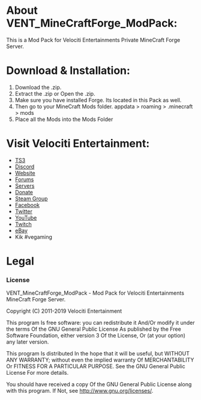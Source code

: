 # About VENT_MineCraftForge_ModPack:
This is a Mod Pack for Velociti Entertainments Private MineCraft Forge Server.

# Download & Installation:
1) Download the .zip.
2) Extract the .zip or Open the .zip.
3) Make sure you have installed Forge. Its located in this Pack as well.
4) Then go to your MineCraft Mods folder. appdata > roaming > .minecraft > mods 
5) Place all the Mods into the Mods Folder

# Visit Velociti Entertainment:
* [TS3](http://www.velocitientertainment.com/ts3/)
* [Discord](https://discord.gg/azEY2kU)
* [Website](www.velocitientertainment.com/)
* [Forums](www.velocitientertainment.com/forum)
* [Servers](www.velocitientertainment.com/servers/)
* [Donate](http://www.velocitientertainment.com/donations/)
* [Steam Group](http://steamcommunity.com/groups/velocitientertainment)
* [Facebook](www.facebook.com/VelocitiEntertainment)
* [Twitter](www.twitter.com/VelocitiEnt)
* [YouTube](www.youtube.com/user/HumanTree92)
* [Twitch](www.twitch.tv/humantree92)
* [eBay](www.ebay.com/usr/humantree92)
* Kik #vegaming

# Legal
### License
VENT_MineCraftForge_ModPack - Mod Pack for Velociti Entertainments MineCraft Forge Server.

Copyright (C) 2011-2019 Velociti Entertainment

This program Is free software: you can redistribute it And/Or modify it under the terms Of the GNU General Public License As published by the Free Software Foundation, either version 3 Of the License, Or (at your option) any later version.

This program Is distributed In the hope that it will be useful, but WITHOUT ANY WARRANTY; without even the implied warranty Of MERCHANTABILITY Or FITNESS FOR A PARTICULAR PURPOSE. See the GNU General Public License For more details.

You should have received a copy Of the GNU General Public License along with this program. If Not, see http://www.gnu.org/licenses/.
